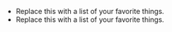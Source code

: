 - Replace this with a list of your favorite things.
- Replace this with a list of your favorite things.
